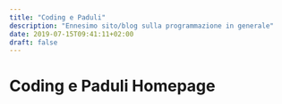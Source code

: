 ```yaml
---
title: "Coding e Paduli"
description: "Ennesimo sito/blog sulla programmazione in generale"
date: 2019-07-15T09:41:11+02:00
draft: false
---
```


<h1>Coding e Paduli Homepage</h1>
